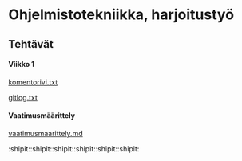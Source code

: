 # Ohjelmistotekniikka, harjoitustyö
## Tehtävät
#### Viikko 1
[komentorivi.txt](https://github.com/Mimi-ctrl/ot-harjoitustyo/blob/master/laskarit/viikko1/komentorivi.txt)

[gitlog.txt](https://github.com/Mimi-ctrl/ot-harjoitustyo/blob/master/laskarit/viikko1/gitlog.txt)

#### Vaatimusmäärittely
[vaatimusmaarittely.md](https://github.com/Mimi-ctrl/ot-harjoitustyo/blob/master/dokumentaatio/vaatimusmaarittely.md)

:shipit::shipit::shipit::shipit::shipit::shipit:

